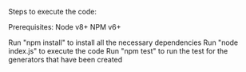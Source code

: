 Steps to execute the code:

Prerequisites:
Node v8+
NPM v6+


Run "npm install" to install all the necessary dependencies
Run "node index.js" to execute the code
Run "npm test" to run the test for the generators that have been created

